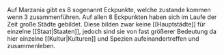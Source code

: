 Auf Marzania gibt es 8 sogenannt Eckpunkte, welche zustande kommen wenn 3  zusammenführen. Auf allen 8 Eckpunkten haben sich im Laufe der Zeit große Städte gebildet. Diese bilden zwar keine [[Hauptstädte]] für einzelne [[Staat|Staaten]], jedoch sind sie von fast größerer Bedeutung da hier einzelne [[Kultur|Kulturen]] und Spezien aufeinandertreffen und zusammenleben.